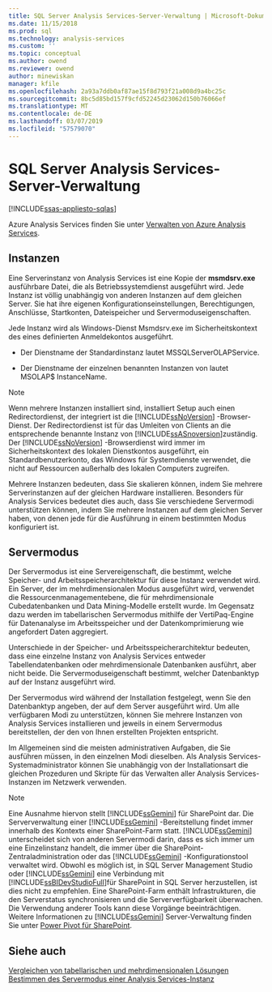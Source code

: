 ```yaml
---
title: SQL Server Analysis Services-Server-Verwaltung | Microsoft-Dokumentation
ms.date: 11/15/2018
ms.prod: sql
ms.technology: analysis-services
ms.custom: ''
ms.topic: conceptual
ms.author: owend
ms.reviewer: owend
author: minewiskan
manager: kfile
ms.openlocfilehash: 2a93a7ddb0af87ae15f8d793f21a008d9a4bc25c
ms.sourcegitcommit: 8bc5d85bd157f9cfd52245d23062d150b76066ef
ms.translationtype: MT
ms.contentlocale: de-DE
ms.lasthandoff: 03/07/2019
ms.locfileid: "57579070"
---
```

# <a name="sql-server-analysis-services-server-management"></a>SQL Server Analysis Services-Server-Verwaltung
[!INCLUDE[ssas-appliesto-sqlas](../../includes/ssas-appliesto-sqlas.md)]

Azure Analysis Services finden Sie unter [Verwalten von Azure Analysis Services](https://docs.microsoft.com/azure/analysis-services/analysis-services-manage).

## <a name="instances"></a>Instanzen

  Eine Serverinstanz von Analysis Services ist eine Kopie der **msmdsrv.exe** ausführbare Datei, die als Betriebssystemdienst ausgeführt wird. Jede Instanz ist völlig unabhängig von anderen Instanzen auf dem gleichen Server. Sie hat ihre eigenen Konfigurationseinstellungen, Berechtigungen, Anschlüsse, Startkonten, Dateispeicher und Servermoduseigenschaften.  
  
 Jede Instanz wird als Windows-Dienst Msmdsrv.exe im Sicherheitskontext des eines definierten Anmeldekontos ausgeführt.  
  
-   Der Dienstname der Standardinstanz lautet MSSQLServerOLAPService.  
  
-   Der Dienstname der einzelnen benannten Instanzen von lautet MSOLAP$ InstanceName.  
  
> [!NOTE]  
>  Wenn mehrere Instanzen installiert sind, installiert Setup auch einen Redirectordienst, der integriert ist die [!INCLUDE[ssNoVersion](../../includes/ssnoversion-md.md)] -Browser-Dienst. Der Redirectordienst ist für das Umleiten von Clients an die entsprechende benannte Instanz von [!INCLUDE[ssASnoversion](../../includes/ssasnoversion-md.md)]zuständig. Der [!INCLUDE[ssNoVersion](../../includes/ssnoversion-md.md)] -Browserdienst wird immer im Sicherheitskontext des lokalen Dienstkontos ausgeführt, ein Standardbenutzerkonto, das Windows für Systemdienste verwendet, die nicht auf Ressourcen außerhalb des lokalen Computers zugreifen.  
  
 Mehrere Instanzen bedeuten, dass Sie skalieren können, indem Sie mehrere Serverinstanzen auf der gleichen Hardware installieren. Besonders für Analysis Services bedeutet dies auch, dass Sie verschiedene Servermodi unterstützen können, indem Sie mehrere Instanzen auf dem gleichen Server haben, von denen jede für die Ausführung in einem bestimmten Modus konfiguriert ist.  

## <a name="server-mode"></a>Servermodus
  
 Der Servermodus ist eine Servereigenschaft, die bestimmt, welche Speicher- und Arbeitsspeicherarchitektur für diese Instanz verwendet wird. Ein Server, der im mehrdimensionalen Modus ausgeführt wird, verwendet die Ressourcenmanagementebene, die für mehrdimensionale Cubedatenbanken und Data Mining-Modelle erstellt wurde. Im Gegensatz dazu werden im tabellarischen Servermodus mithilfe der VertiPaq-Engine für Datenanalyse im Arbeitsspeicher und der Datenkomprimierung wie angefordert Daten aggregiert.  
  
 Unterschiede in der Speicher- und Arbeitsspeicherarchitektur bedeuten, dass eine einzelne Instanz von Analysis Services entweder Tabellendatenbanken oder mehrdimensionale Datenbanken ausführt, aber nicht beide. Die Servermoduseigenschaft bestimmt, welcher Datenbanktyp auf der Instanz ausgeführt wird.  
  
 Der Servermodus wird während der Installation festgelegt, wenn Sie den Datenbanktyp angeben, der auf dem Server ausgeführt wird. Um alle verfügbaren Modi zu unterstützen, können Sie mehrere Instanzen von Analysis Services installieren und jeweils in einem Servermodus bereitstellen, der den von Ihnen erstellten Projekten entspricht.  
  
 Im Allgemeinen sind die meisten administrativen Aufgaben, die Sie ausführen müssen, in den einzelnen Modi dieselben. Als Analysis Services-Systemadministrator können Sie unabhängig von der Installationsart die gleichen Prozeduren und Skripte für das Verwalten aller Analysis Services-Instanzen im Netzwerk verwenden.  
  
> [!NOTE]  
>  Eine Ausnahme hiervon stellt [!INCLUDE[ssGemini](../../includes/ssgemini-md.md)] für SharePoint dar. Die Serververwaltung einer [!INCLUDE[ssGemini](../../includes/ssgemini-md.md)] -Bereitstellung findet immer innerhalb des Kontexts einer SharePoint-Farm statt. [!INCLUDE[ssGemini](../../includes/ssgemini-md.md)] unterscheidet sich von anderen Servermodi darin, dass es sich immer um eine Einzelinstanz handelt, die immer über die SharePoint-Zentraladministration oder das [!INCLUDE[ssGemini](../../includes/ssgemini-md.md)] -Konfigurationstool verwaltet wird. Obwohl es möglich ist, in SQL Server Management Studio oder [!INCLUDE[ssGemini](../../includes/ssgemini-md.md)] eine Verbindung mit [!INCLUDE[ssBIDevStudioFull](../../includes/ssbidevstudiofull-md.md)]für SharePoint in SQL Server herzustellen, ist dies nicht zu empfehlen. Eine SharePoint-Farm enthält Infrastrukturen, die den Serverstatus synchronisieren und die Serververfügbarkeit überwachen. Die Verwendung anderer Tools kann diese Vorgänge beeinträchtigen. Weitere Informationen zu [!INCLUDE[ssGemini](../../includes/ssgemini-md.md)] Server-Verwaltung finden Sie unter [Power Pivot für SharePoint](../../analysis-services/power-pivot-sharepoint/power-pivot-for-sharepoint-ssas.md).  
  
  
  
## <a name="see-also"></a>Siehe auch  
 [Vergleichen von tabellarischen und mehrdimensionalen Lösungen](../../analysis-services/comparing-tabular-and-multidimensional-solutions-ssas.md)   
 [Bestimmen des Servermodus einer Analysis Services-Instanz](../../analysis-services/instances/determine-the-server-mode-of-an-analysis-services-instance.md)  
  
  
